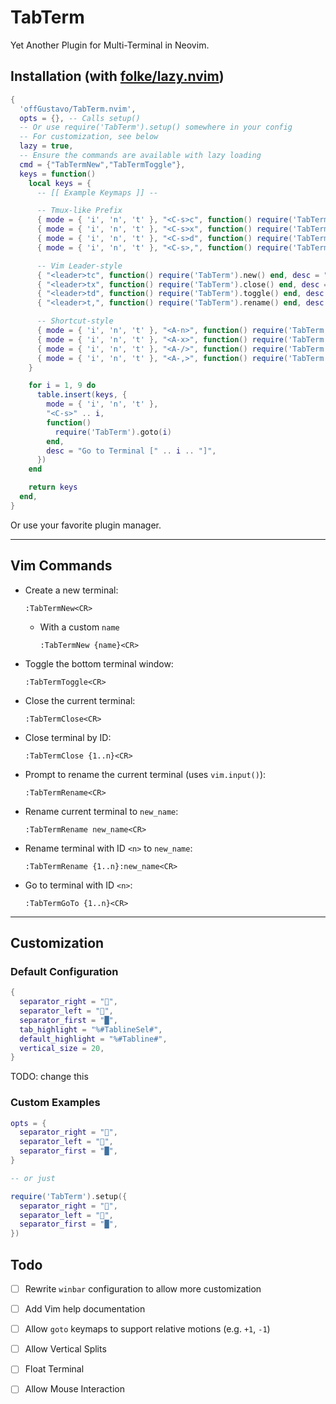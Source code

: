 # TabTerm

Yet Another Plugin for Multi-Terminal in Neovim.

## Installation (with [folke/lazy.nvim](https://github.com/folke/lazy.nvim))

```lua
{
  'offGustavo/TabTerm.nvim',
  opts = {}, -- Calls setup()
  -- Or use require('TabTerm').setup() somewhere in your config
  -- For customization, see below
  lazy = true,
  -- Ensure the commands are available with lazy loading
  cmd = {"TabTermNew","TabTermToggle"},
  keys = function()
    local keys = {
      -- [[ Example Keymaps ]] --

      -- Tmux-like Prefix
      { mode = { 'i', 'n', 't' }, "<C-s>c", function() require('TabTerm').new() end, desc = "Create Terminal" },
      { mode = { 'i', 'n', 't' }, "<C-s>x", function() require('TabTerm').close() end, desc = "Close Terminal" },
      { mode = { 'i', 'n', 't' }, "<C-s>d", function() require('TabTerm').toggle() end, desc = "Toggle Terminal" },
      { mode = { 'i', 'n', 't' }, "<C-s>,", function() require('TabTerm').rename() end, desc = "Rename Terminal" },

      -- Vim Leader-style
      { "<leader>tc", function() require('TabTerm').new() end, desc = "Create Terminal" },
      { "<leader>tx", function() require('TabTerm').close() end, desc = "Close Terminal" },
      { "<leader>td", function() require('TabTerm').toggle() end, desc = "Toggle Terminal" },
      { "<leader>t,", function() require('TabTerm').rename() end, desc = "Rename Terminal" },

      -- Shortcut-style
      { mode = { 'i', 'n', 't' }, "<A-n>", function() require('TabTerm').new() end, desc = "Create Terminal" },
      { mode = { 'i', 'n', 't' }, "<A-x>", function() require('TabTerm').close() end, desc = "Close Terminal" },
      { mode = { 'i', 'n', 't' }, "<A-/>", function() require('TabTerm').toggle() end, desc = "Toggle Terminal" },
      { mode = { 'i', 'n', 't' }, "<A-,>", function() require('TabTerm').rename() end, desc = "Rename Terminal" },
    }

    for i = 1, 9 do
      table.insert(keys, {
        mode = { 'i', 'n', 't' },
        "<C-s>" .. i,
        function()
          require('TabTerm').goto(i)
        end,
        desc = "Go to Terminal [" .. i .. "]",
      })
    end

    return keys
  end,
}
````

Or use your favorite plugin manager.

---

## Vim Commands

* Create a new terminal:

  ```
  :TabTermNew<CR>
  ```
  * With a custom `name`
    ```
    :TabTermNew {name}<CR>
    ```

* Toggle the bottom terminal window:

  ```
  :TabTermToggle<CR>
  ```

* Close the current terminal:

  ```
  :TabTermClose<CR>
  ```

* Close terminal by ID:

  ```
  :TabTermClose {1..n}<CR>
  ```

* Prompt to rename the current terminal (uses `vim.input()`):

  ```
  :TabTermRename<CR>
  ```

* Rename current terminal to `new_name`:

  ```
  :TabTermRename new_name<CR>
  ```

* Rename terminal with ID `<n>` to `new_name`:

  ```
  :TabTermRename {1..n}:new_name<CR>
  ```

* Go to terminal with ID `<n>`:

  ```
  :TabTermGoTo {1..n}<CR>
  ```

---

## Customization

### Default Configuration

```lua
{
  separator_right = "",
  separator_left = "",
  separator_first = "█",
  tab_highlight = "%#TablineSel#",
  default_highlight = "%#Tabline#",
  vertical_size = 20,
}
```

TODO: change this
### Custom Examples

```lua
opts = {
  separator_right = "",
  separator_left = "",
  separator_first = "█",
}

-- or just 

require('TabTerm').setup({
  separator_right = "",
  separator_left = "",
  separator_first = "█",
})
```

## Todo

* [ ] Rewrite `winbar` configuration to allow more customization
* [ ] Add Vim help documentation
* [ ] Allow `goto` keymaps to support relative motions (e.g. `+1`, `-1`)
* [ ] Allow Vertical Splits
* [ ] Float Terminal
* [ ] Allow Mouse Interaction


